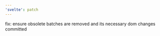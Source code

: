 ```yaml
---
'svelte': patch
---
```


fix: ensure obsolete batches are removed and its necessary dom changes committed
